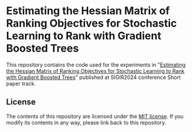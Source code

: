 # Estimating the Hessian Matrix of Ranking Objectives for Stochastic Learning to Rank with Gradient Boosted Trees
This repository contains the code used for the experiments in "[Estimating the Hessian Matrix of Ranking Objectives for Stochastic Learning to Rank with Gradient Boosted Trees](https://dl.acm.org/doi/10.1145/3626772.3657918)" published at SIGIR2024 conference Short paper track.


License
-------

The contents of this repository are licensed under the [MIT license](LICENSE). If you modify its contents in any way, please link back to this repository.
